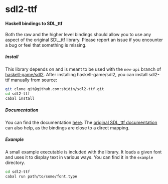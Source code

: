 # sdl2-ttf

#### Haskell bindings to SDL_ttf

Both the raw and the higher level bindings should allow you to use any aspect
of the original SDL_ttf library. Please report an issue if you encounter a bug
or feel that something is missing.

##### Install

This library depends on and is meant to be used with the `new-api` branch of
[haskell-game/sdl2](https://github.com/haskell-game/sdl2). After installing
haskell-game/sdl2, you can install sdl2-ttf manually from source:

```bash
git clone git@github.com:sbidin/sdl2-ttf.git
cd sdl2-ttf
cabal install
```

##### Documentation

You can find the documentation [here](https://bidin.eu/docs/sdl2-ttf). The
[original SDL_ttf documentation](http://www.libsdl.org/projects/SDL_ttf/docs/SDL_ttf.html)
can also help, as the bindings are close to a direct mapping.

##### Example

A small example executable is included with the library. It loads a given font
and uses it to display text in various ways. You can find it in the `example`
directory.

```bash
cd sdl2-ttf
cabal run path/to/some/font.type
```
